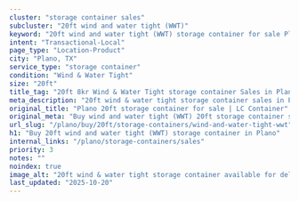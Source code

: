 ```yaml
---
cluster: "storage container sales"
subcluster: "20ft wind and water tight (WWT)"
keyword: "20ft wind and water tight (WWT) storage container for sale Plano, TX"
intent: "Transactional-Local"
page_type: "Location-Product"
city: "Plano, TX"
service_type: "storage container"
condition: "Wind & Water Tight"
size: "20ft"
title_tag: "20ft 8kr Wind & Water Tight storage container Sales in Plano | LC Container"
meta_description: "20ft wind & water tight storage container sales in Plano. Fast delivery, competitive pricing. Serving storage containers area. Quote ID: OTY. Call (214) 524-4168 for your free quote today."
original_title: "Plano 20ft storage container for sale | LC Container"
original_meta: "Buy wind and water tight (WWT) 20ft storage container sale with local delivery in Plano, TX. LC Container — local Since 2003. Request a fast quote today."
url_slug: "/plano/buy/20ft/storage-containers/wind-and-water-tight-wwt"
h1: "Buy 20ft wind and water tight (WWT) storage container in Plano"
internal_links: "/plano/storage-containers/sales"
priority: 3
notes: ""
noindex: true
image_alt: "20ft wind & water tight storage container available for delivery in Plano"
last_updated: "2025-10-20"
---
```


<!-- TODO: Add unique city/inventory copy, images, and internal links here. -->
